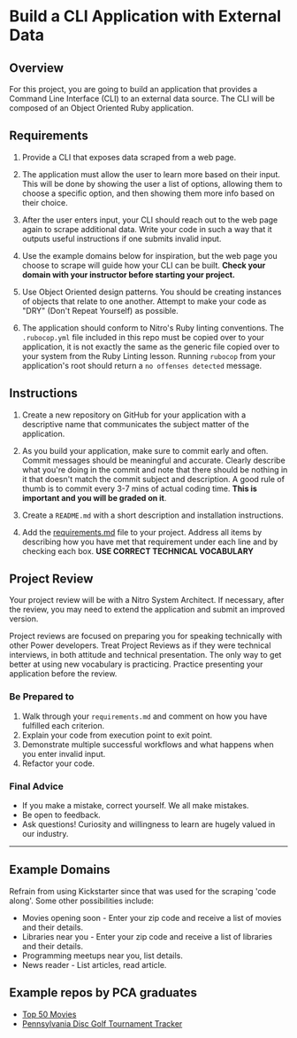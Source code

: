 # Build a CLI Application with External Data

## Overview

For this project, you are going to build an application that provides a Command Line Interface (CLI) to an external data source. The CLI will be composed of an Object Oriented Ruby application.

## Requirements

1. Provide a CLI that exposes data scraped from a web page.

2. The application must allow the user to learn more based on their input. This will be done by showing the user a list of options, allowing them to choose a specific option, and then showing them more info based on their choice.

3. After the user enters input, your CLI should reach out to the web page again to scrape additional data. Write your code in such a way that it outputs useful instructions if one submits invalid input.

4. Use the example domains below for inspiration, but the web page you choose to scrape will guide how your CLI can be built. **Check your domain with your instructor before starting your project.**

5. Use Object Oriented design patterns. You should be creating instances of objects that relate to one another. Attempt to make your code as "DRY" (Don't Repeat Yourself) as possible.

6. The application should conform to Nitro's Ruby linting conventions. The `.rubocop.yml` file included in this repo must be copied over to your application, it is not exactly the same as the generic file copied over to your system from the Ruby Linting lesson. Running `rubocop` from your application's root should return a `no offenses detected` message.

## Instructions

1. Create a new repository on GitHub for your application with a descriptive name that communicates the subject matter of the application.

2. As you build your application, make sure to commit early and often. Commit messages should be meaningful and accurate. Clearly describe what you're doing in the commit and note that there should be nothing in it that doesn't match the commit subject and description. A good rule of thumb is to commit every 3-7 mins of actual coding time. **This is important and you will be graded on it**.

3. Create a `README.md` with a short description and installation instructions.

4. Add the [requirements.md](https://github.com/learn-co-curriculum/phrg-cli-scraping-gem-project/blob/master/requirements.md) file to your project. Address all items by describing how you have met that requirement under each line and by checking each box. **USE CORRECT TECHNICAL VOCABULARY**

## Project Review

Your project review will be with a Nitro System Architect. If necessary, after the review, you may need to extend the application and submit an improved version.

Project reviews are focused on preparing you for speaking technically with other Power developers. Treat Project Reviews as if they were technical interviews, in both attitude and technical presentation. The only way to get better at using new vocabulary is practicing. Practice presenting your application before the review.

### Be Prepared to

1. Walk through your `requirements.md` and comment on how you have fulfilled each criterion.
1. Explain your code from execution point to exit point.
1. Demonstrate multiple successful workflows and what happens when you enter invalid input.
1. Refactor your code.

### Final Advice

- If you make a mistake, correct yourself. We all make mistakes.
- Be open to feedback.
- Ask questions! Curiosity and willingness to learn are hugely valued in our industry.

---

## Example Domains

Refrain from using Kickstarter since that was used for the scraping 'code along'. Some other possibilities include:

- Movies opening soon - Enter your zip code and receive a list of movies and their details.
- Libraries near you -  Enter your zip code and receive a list of libraries and their details.
- Programming meetups near you, list details.
- News reader - List articles, read article.

## Example repos by PCA graduates

- [Top 50 Movies](https://github.com/eabousaif/top50movielist_cli_app)
- [Pennsylvania Disc Golf Tournament Tracker](https://github.com/KFad11/DGTournament-cli-app)
